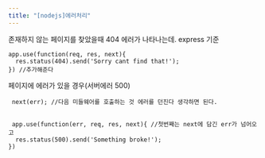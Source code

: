 ```yaml
---
title: "[nodejs]에러처리"
---
```


존재하지 않는 페이지를 찾았을때 404 에러가 나타나는데.
express 기준

```
app.use(function(req, res, next){
  res.status(404).send('Sorry cant find that!');
}) //추가해준다
```
페이지에 에러가 있을 경우(서버에러 500)

```
 next(err); //다음 미들웨어를 호출하는 것 에러를 던진다 생각하면 된다.
 
 
 app.use(function(err, req, res, next){ //첫번째는 next에 담긴 err가 넘어오고
  res.status(500).send('Something broke!');
})
```

